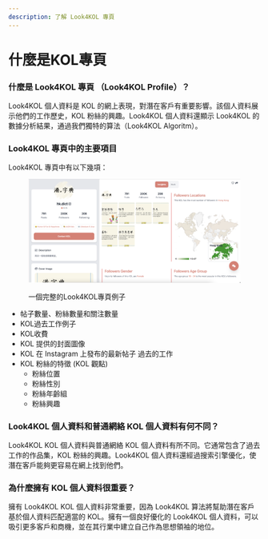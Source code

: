 ```yaml
---
description: 了解 Look4KOL 專頁
---
```


# 什麼是KOL專頁

### 什麼是 Look4KOL 專頁 （Look4KOL Profile）？

Look4KOL 個人資料是 KOL 的網上表現，對潛在客戶有重要影響。該個人資料展示他們的工作歷史，KOL 粉絲的興趣。Look4KOL 個人資料還顯示 Look4KOL 的數據分析結果，通過我們獨特的算法（Look4KOL Algoritm）。

### Look4KOL 專頁中的主要項目

Look4KOL 專頁中有以下幾項：&#x20;

<figure><img src="../../.gitbook/assets/image (4) (1) (1).png" alt=""><figcaption><p>一個完整的Look4KOL專頁例子</p></figcaption></figure>

* 帖子數量、粉絲數量和關注數量
* KOL過去工作例子
* KOL收費
* KOL 提供的封面圖像&#x20;
* KOL 在 Instagram 上發布的最新帖子 過去的工作&#x20;
* KOL 粉絲的特徵 (KOL 觀點)&#x20;
  * 粉絲位置&#x20;
  * 粉絲性別
  * 粉絲年齡組
  * 粉絲興趣&#x20;

&#x20;

### Look4KOL 個人資料和普通網絡 KOL 個人資料有何不同？

Look4KOL KOL 個人資料與普通網絡 KOL 個人資料有所不同。它通常包含了過去工作的作品集，KOL 粉絲的興趣。Look4KOL 個人資料還經過搜索引擎優化，使潛在客戶能夠更容易在網上找到他們。&#x20;



### 為什麼擁有 KOL 個人資料很重要？&#x20;

擁有 Look4KOL KOL 個人資料非常重要，因為 Look4KOL 算法將幫助潛在客戶基於個人資料匹配適當的 KOL。擁有一個良好優化的 Look4KOL 個人資料，可以吸引更多客戶和商機，並在其行業中建立自己作為思想領袖的地位。
